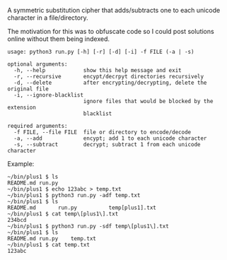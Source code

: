 A symmetric substitution cipher that adds/subtracts one to each unicode character in a file/directory.

The motivation for this was to obfuscate code so I could post solutions online without them being indexed.

```
usage: python3 run.py [-h] [-r] [-d] [-i] -f FILE (-a | -s)

optional arguments:
  -h, --help            show this help message and exit
  -r, --recursive       encypt/decrpyt directories recursively
  -d, --delete          after encrypting/decrypting, delete the original file
  -i, --ignore-blacklist
                        ignore files that would be blocked by the extension
                        blacklist

required arguments:
  -f FILE, --file FILE  file or directory to encode/decode
  -a, --add             encypt; add 1 to each unicode character
  -s, --subtract        decrypt; subtract 1 from each unicode character
```

Example:

```
~/bin/plus1 $ ls
README.md run.py
~/bin/plus1 $ echo 123abc > temp.txt
~/bin/plus1 $ python3 run.py -adf temp.txt
~/bin/plus1 $ ls
README.md       run.py          temp[plus1].txt
~/bin/plus1 $ cat temp\[plus1\].txt
234bcd
~/bin/plus1 $ python3 run.py -sdf temp\[plus1\].txt
~/bin/plus1 $ ls
README.md run.py    temp.txt
~/bin/plus1 $ cat temp.txt
123abc
```
